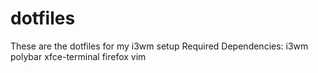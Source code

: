 # dotfiles

These are the dotfiles for my i3wm setup 
Required Dependencies: 
i3wm
polybar 
xfce-terminal
firefox
vim 


